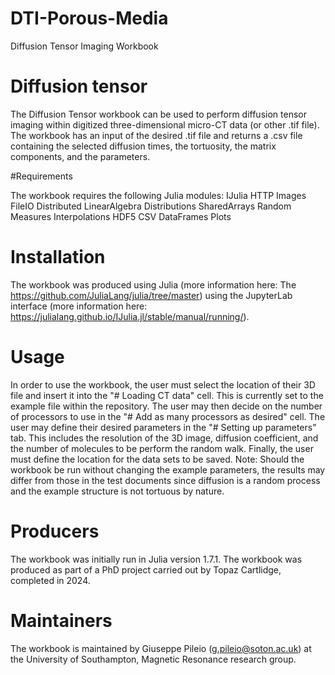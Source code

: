 # DTI-Porous-Media
Diffusion Tensor Imaging Workbook

# Diffusion tensor

The Diffusion Tensor workbook can be used to perform diffusion tensor imaging within digitized three-dimensional micro-CT data (or other .tif file). The workbook has an input of the desired .tif file and returns a .csv file containing the selected diffusion times, the tortuosity, the matrix components, and the parameters.

#Requirements

The workbook requires the following Julia modules:
IJulia
HTTP
Images
FileIO
Distributed
LinearAlgebra
Distributions
SharedArrays
Random
Measures
Interpolations
HDF5
CSV
DataFrames
Plots

# Installation

The workbook was produced using Julia (more information here: The https://github.com/JuliaLang/julia/tree/master) using the JupyterLab interface (more information here: https://julialang.github.io/IJulia.jl/stable/manual/running/).

# Usage

In order to use the workbook, the user must select the location of their 3D file and insert it into the "# Loading CT data" cell. This is currently set to the example file within the repository. 
The user may then decide on the number of processors to use in the "# Add as many processors as desired" cell.
The user may define their desired parameters in the "# Setting up parameters" tab. This includes the resolution of the 3D image, diffusion coefficient, and the number of molecules to be perform the random walk.
Finally, the user must define the location for the data sets to be saved.
Note: Should the workbook be run without changing the example parameters, the results may differ from those in the test documents since diffusion is a random process and the example structure is not tortuous by nature.

# Producers

The workbook was initially run in Julia version 1.7.1. The workbook was produced as part of a PhD project carried out by Topaz Cartlidge, completed in 2024.


# Maintainers

The workbook is maintained by Giuseppe Pileio (g.pileio@soton.ac.uk) at the University of Southampton, Magnetic Resonance research group.
